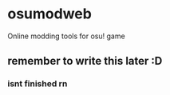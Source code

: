# osumodweb
Online modding tools for osu! game

## **remember to write this later :D**
### isnt finished rn
